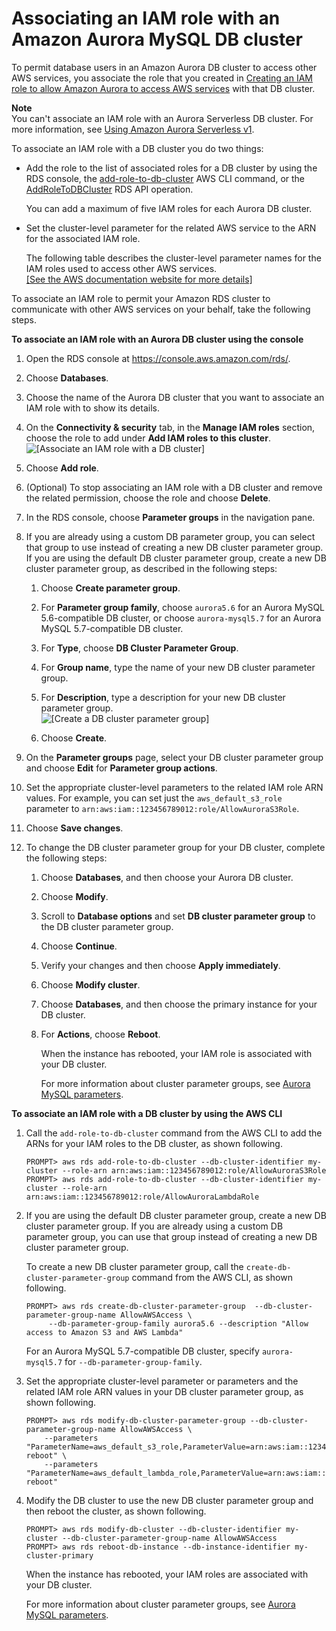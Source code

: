 # Associating an IAM role with an Amazon Aurora MySQL DB cluster<a name="AuroraMySQL.Integrating.Authorizing.IAM.AddRoleToDBCluster"></a>

To permit database users in an Amazon Aurora DB cluster to access other AWS services, you associate the role that you created in [Creating an IAM role to allow Amazon Aurora to access AWS services](AuroraMySQL.Integrating.Authorizing.IAM.CreateRole.md) with that DB cluster\.

**Note**  
You can't associate an IAM role with an Aurora Serverless DB cluster\. For more information, see [Using Amazon Aurora Serverless v1](aurora-serverless.md)\.

To associate an IAM role with a DB cluster you do two things:
+ Add the role to the list of associated roles for a DB cluster by using the RDS console, the [add\-role\-to\-db\-cluster](https://docs.aws.amazon.com/cli/latest/reference/rds/add-role-to-db-cluster.html) AWS CLI command, or the [AddRoleToDBCluster](https://docs.aws.amazon.com/AmazonRDS/latest/APIReference/API_AddRoleToDBCluster.html) RDS API operation\.

  You can add a maximum of five IAM roles for each Aurora DB cluster\.
+ Set the cluster\-level parameter for the related AWS service to the ARN for the associated IAM role\.

  The following table describes the cluster\-level parameter names for the IAM roles used to access other AWS services\.     
<a name="aurora_cluster_params_iam_roles"></a>[\[See the AWS documentation website for more details\]](http://docs.aws.amazon.com/AmazonRDS/latest/AuroraUserGuide/AuroraMySQL.Integrating.Authorizing.IAM.AddRoleToDBCluster.html)

To associate an IAM role to permit your Amazon RDS cluster to communicate with other AWS services on your behalf, take the following steps\.

**To associate an IAM role with an Aurora DB cluster using the console**

1. Open the RDS console at [https://console\.aws\.amazon\.com/rds/](https://console.aws.amazon.com/rds/)\.

1. Choose **Databases**\.

1. Choose the name of the Aurora DB cluster that you want to associate an IAM role with to show its details\.

1. On the **Connectivity & security** tab, in the **Manage IAM roles** section, choose the role to add under **Add IAM roles to this cluster**\.  
![\[Associate an IAM role with a DB cluster\]](http://docs.aws.amazon.com/AmazonRDS/latest/AuroraUserGuide/images/AuroraAssociateIAMRole-02.png)

1. Choose **Add role**\.

1. \(Optional\) To stop associating an IAM role with a DB cluster and remove the related permission, choose the role and choose **Delete**\.

1. In the RDS console, choose **Parameter groups** in the navigation pane\.

1. If you are already using a custom DB parameter group, you can select that group to use instead of creating a new DB cluster parameter group\. If you are using the default DB cluster parameter group, create a new DB cluster parameter group, as described in the following steps: 

   1. Choose **Create parameter group**\.

   1. For **Parameter group family**, choose `aurora5.6` for an Aurora MySQL 5\.6\-compatible DB cluster, or choose `aurora-mysql5.7` for an Aurora MySQL 5\.7\-compatible DB cluster\.

   1. For **Type**, choose **DB Cluster Parameter Group**\. 

   1. For **Group name**, type the name of your new DB cluster parameter group\.

   1. For **Description**, type a description for your new DB cluster parameter group\.  
![\[Create a DB cluster parameter group\]](http://docs.aws.amazon.com/AmazonRDS/latest/AuroraUserGuide/images/AuroraAssociateIAMRole-03.png)

   1. Choose **Create**\. 

1. On the **Parameter groups** page, select your DB cluster parameter group and choose **Edit** for **Parameter group actions**\.

1. Set the appropriate cluster\-level parameters to the related IAM role ARN values\. For example, you can set just the `aws_default_s3_role` parameter to `arn:aws:iam::123456789012:role/AllowAuroraS3Role`\.

1. Choose **Save changes**\.

1. To change the DB cluster parameter group for your DB cluster, complete the following steps:

   1. Choose **Databases**, and then choose your Aurora DB cluster\.

   1. Choose **Modify**\.

   1. Scroll to **Database options** and set **DB cluster parameter group** to the DB cluster parameter group\.

   1. Choose **Continue**\.

   1. Verify your changes and then choose **Apply immediately**\.

   1. Choose **Modify cluster**\.

   1. Choose **Databases**, and then choose the primary instance for your DB cluster\.

   1. For **Actions**, choose **Reboot**\.

      When the instance has rebooted, your IAM role is associated with your DB cluster\.

      For more information about cluster parameter groups, see [Aurora MySQL parameters](AuroraMySQL.Reference.md#AuroraMySQL.Reference.ParameterGroups)\.

**To associate an IAM role with a DB cluster by using the AWS CLI**

1. Call the `add-role-to-db-cluster` command from the AWS CLI to add the ARNs for your IAM roles to the DB cluster, as shown following\. 

   ```
   PROMPT> aws rds add-role-to-db-cluster --db-cluster-identifier my-cluster --role-arn arn:aws:iam::123456789012:role/AllowAuroraS3Role
   PROMPT> aws rds add-role-to-db-cluster --db-cluster-identifier my-cluster --role-arn arn:aws:iam::123456789012:role/AllowAuroraLambdaRole
   ```

1. If you are using the default DB cluster parameter group, create a new DB cluster parameter group\. If you are already using a custom DB parameter group, you can use that group instead of creating a new DB cluster parameter group\.

   To create a new DB cluster parameter group, call the `create-db-cluster-parameter-group` command from the AWS CLI, as shown following\.

   ```
   PROMPT> aws rds create-db-cluster-parameter-group  --db-cluster-parameter-group-name AllowAWSAccess \
        --db-parameter-group-family aurora5.6 --description "Allow access to Amazon S3 and AWS Lambda"
   ```

   For an Aurora MySQL 5\.7\-compatible DB cluster, specify `aurora-mysql5.7` for `--db-parameter-group-family`\.

1. Set the appropriate cluster\-level parameter or parameters and the related IAM role ARN values in your DB cluster parameter group, as shown following\. 

   ```
   PROMPT> aws rds modify-db-cluster-parameter-group --db-cluster-parameter-group-name AllowAWSAccess \
       --parameters "ParameterName=aws_default_s3_role,ParameterValue=arn:aws:iam::123456789012:role/AllowAuroraS3Role,method=pending-reboot" \
       --parameters "ParameterName=aws_default_lambda_role,ParameterValue=arn:aws:iam::123456789012:role/AllowAuroraLambdaRole,method=pending-reboot"
   ```

1. Modify the DB cluster to use the new DB cluster parameter group and then reboot the cluster, as shown following\.

   ```
   PROMPT> aws rds modify-db-cluster --db-cluster-identifier my-cluster --db-cluster-parameter-group-name AllowAWSAccess
   PROMPT> aws rds reboot-db-instance --db-instance-identifier my-cluster-primary
   ```

   When the instance has rebooted, your IAM roles are associated with your DB cluster\.

   For more information about cluster parameter groups, see [Aurora MySQL parameters](AuroraMySQL.Reference.md#AuroraMySQL.Reference.ParameterGroups)\.